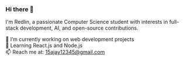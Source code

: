 ### Hi there 👋
I'm Redlin, a passionate Computer Science student with interests in full-stack development, AI, and open-source contributions.

🔭 I’m currently working on web development projects  
🌱 Learning React.js and Node.js  
📫 Reach me at: 15ajay12345@gmail.com
